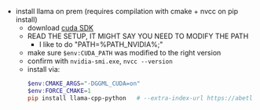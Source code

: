 - install llama on prem (requires compilation with cmake + nvcc on pip install)
    - download [cuda SDK](https://developer.nvidia.com/cuda-12-5-0-download-archive?target_os=Windows&target_arch=x86_64&target_version=10&target_type=exe_local)
    - READ THE SETUP, IT MIGHT SAY YOU NEED TO MODIFY THE PATH
        - I like to do "PATH=%PATH_NVIDIA%;"
    - make sure `$env:CUDA_PATH` was modified to the right version
    - confirm with `nvidia-smi.exe`, `nvcc --version`
    - install via:
        ```powershell
        $env:CMAKE_ARGS="-DGGML_CUDA=on"
        $env:FORCE_CMAKE=1
        pip install llama-cpp-python   # --extra-index-url https://abetlen.github.io/llama-cpp-python/whl/cu125
        ```
